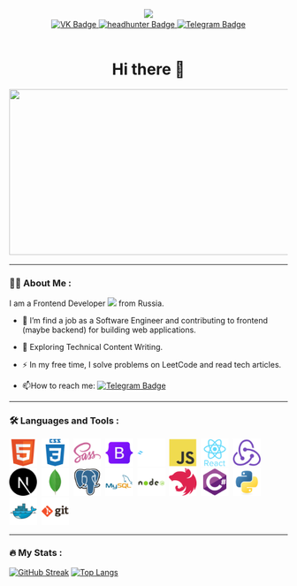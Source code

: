 

<div id="header" align="center">
  <img src="https://media.giphy.com/media/liRTgRfK9XljrH2EFt/giphy.gif" width="100"/>
  <div id="badges">
    <a href="your-linkedin-URL">
      <img src="https://img.shields.io/badge/VK-blue?style=for-the-badge&logo=vk&logoColor=white" alt="VK Badge"/>
    </a>
    <a href="your-youtube-URL">
      <img src="https://img.shields.io/badge/headhunter-red?style=for-the-badge&logo=headhunter&logoColor=white" alt="headhunter Badge"/>
    </a>
    <a href="your-twitter-URL">
      <img src="https://img.shields.io/badge/Telegram.ru-blue?style=for-the-badge&logo=hh.ru&logoColor=white" alt="Telegram Badge"/>
    </a>
  </div>
  <img src="https://komarev.com/ghpvc/?username=your-github-redline111111&style=flat-square&color=blue" alt=""/>
  <h1> Hi there 👋</h1>
</div>

<div align="center">
  <img src="https://media.giphy.com/media/L3Vca26EaTIEU/giphy.gif" width="600" height="300"/>
</div>

--- 
### :man_technologist: About Me :
I am a Frontend Developer <img src="https://media.giphy.com/media/WUlplcMpOCEmTGBtBW/giphy.gif" width="30"> from Russia.

- :telescope: I’m find a job as a Software Engineer and contributing to frontend (maybe backend) for building web applications.

- :seedling: Exploring Technical Content Writing.

- :zap: In my free time, I solve problems on LeetCode and read tech articles.

- :mailbox:How to reach me: [![Telegram Badge](https://img.shields.io/badge/-Telegram-blue?style=flat&logo=Telegram&logoColor=white)](your-linkedin-url)

---
### :hammer_and_wrench: Languages and Tools :
<div>
  <img src="https://github.com/devicons/devicon/blob/master/icons/html5/html5-original.svg" title="HTML5" alt="HTML" width="50" height="50"/>&nbsp;
  <img src="https://github.com/devicons/devicon/blob/master/icons/css3/css3-plain-wordmark.svg"  title="CSS3" alt="CSS" width="50" height="50"/>&nbsp;
  <img src="https://github.com/devicons/devicon/blob/master/icons/sass/sass-original.svg" title="sass" alt="sass" width="50" height="50"/>&nbsp;
  <img src="https://github.com/devicons/devicon/blob/master/icons/bootstrap/bootstrap-original.svg" title="bootstrap" alt="bootstrap" width="50" height="50"/>&nbsp;
  <img src="https://github.com/devicons/devicon/blob/master/icons/tailwindcss/tailwindcss-original-wordmark.svg" title="tailwind" alt="tailwind" width="50" height="50"/>&nbsp;
  <img src="https://github.com/devicons/devicon/blob/master/icons/javascript/javascript-original.svg" title="JavaScript" alt="JavaScript" width="50" height="50"/>&nbsp;
  <img src="https://github.com/devicons/devicon/blob/master/icons/react/react-original-wordmark.svg" title="React" alt="React" width="50" height="50"/>&nbsp;
  <img src="https://github.com/devicons/devicon/blob/master/icons/redux/redux-original.svg" title="Redux" alt="Redux " width="50" height="50"/>&nbsp;
  <img src="https://github.com/devicons/devicon/blob/master/icons/nextjs/nextjs-original.svg" title="Next" alt="Next" width="50" height="50"/>&nbsp;
  <img src="https://github.com/devicons/devicon/blob/master/icons/mongodb/mongodb-original.svg" title="Mongo" alt="Mongo" width="50" height="50"/>&nbsp;
  <img src="https://github.com/devicons/devicon/blob/master/icons/postgresql/postgresql-original.svg" title="Postresql" alt="Postresql" width="50" height="50"/>&nbsp;
  <img src="https://github.com/devicons/devicon/blob/master/icons/mysql/mysql-original-wordmark.svg" title="MySQL"  alt="MySQL" width="50" height="50"/>&nbsp;
  <img src="https://github.com/devicons/devicon/blob/master/icons/nodejs/nodejs-original-wordmark.svg" title="NodeJS" alt="NodeJS" width="50" height="50"/>&nbsp;
  <img src="https://github.com/devicons/devicon/blob/master/icons/nestjs/nestjs-plain.svg" title="nestjs" alt="nestjs" wwidth="50" height="50"/>&nbsp;
  <img src="https://github.com/devicons/devicon/blob/master/icons/csharp/csharp-original.svg" title="csharp" alt="csharp" width="50" height="50"/>&nbsp;
  <img src="https://github.com/devicons/devicon/blob/master/icons/python/python-original.svg" title="python" alt="python" width="50" height="50"/>&nbsp;
  <img src="https://github.com/devicons/devicon/blob/master/icons/docker/docker-original.svg" title="Docker" alt="Docker" width="50" height="50"/>&nbsp;
  <img src="https://github.com/devicons/devicon/blob/master/icons/git/git-original-wordmark.svg" title="Git" alt="Git" width="50" height="50"/>
</div>

---

### :fire: My Stats :

[![GitHub Streak](http://github-readme-streak-stats.herokuapp.com?user=redline111111&theme=dark&background=000000)](https://git.io/streak-stats)
[![Top Langs](https://github-readme-stats.vercel.app/api/top-langs/?username=redline111111)](https://github.com/anuraghazra/github-readme-stats)
